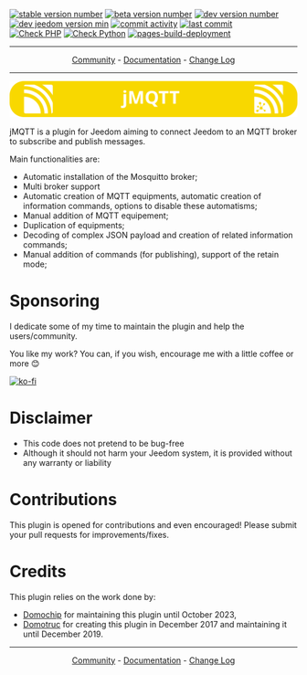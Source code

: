 [![stable version number](https://img.shields.io/badge/dynamic/json?url=https://github.com/BadWolf42/jMQTT/raw/stable/plugin_info/info.json&query=$.pluginVersion&label=Stable%20version%20is)](https://github.com/BadWolf42/jMQTT/tree/stable)
[![beta version number](https://img.shields.io/badge/dynamic/json?url=https://github.com/BadWolf42/jMQTT/raw/beta/plugin_info/info.json&query=$.pluginVersion&label=Beta%20version%20is)](https://github.com/BadWolf42/jMQTT/tree/beta)
[![dev version number](https://img.shields.io/badge/dynamic/json?url=https://github.com/BadWolf42/jMQTT/raw/dev/plugin_info/info.json&query=$.pluginVersion&label=Dev%20version%20is)](https://github.com/BadWolf42/jMQTT/tree/dev)
<br/>
[![dev jeedom version min](https://img.shields.io/badge/dynamic/json?url=https://github.com/BadWolf42/jMQTT/raw/dev/plugin_info/info.json&query=$.require&label=Supports%20Jeedom%20%3e%3d%20)](https://doc.jeedom.com/)
[![commit activity](https://img.shields.io/github/commit-activity/m/BadWolf42/jMQTT)](https://github.com/BadWolf42/jMQTT/pulse)
[![last commit](https://img.shields.io/github/last-commit/BadWolf42/jMQTT)](https://GitHub.com/BadWolf42/jMQTT)
<br/>
[![Check PHP](https://github.com/BadWolf42/jMQTT/actions/workflows/check-php.yml/badge.svg)](https://github.com/BadWolf42/jMQTT/actions/workflows/check-php.yml)
[![Check Python](https://github.com/BadWolf42/jMQTT/actions/workflows/check-python.yml/badge.svg)](https://github.com/BadWolf42/jMQTT/actions/workflows/check-python.yml)
[![pages-build-deployment](https://github.com/BadWolf42/jMQTT/actions/workflows/pages/pages-build-deployment/badge.svg)](https://github.com/BadWolf42/jMQTT/actions/workflows/pages/pages-build-deployment)

__________________

<p align="center">
<a href="https://community.jeedom.com/tag/plugin-jmqtt">Community</a> -
<a href="https://docs.bad.wf/fr_FR/jmqtt/dev">Documentation</a> -
<a href="https://docs.bad.wf/fr_FR/jmqtt/changelog">Change Log</a>
</p>

__________________

<p align="center">
  <img src="jMQTT.svg"/>
</p>

jMQTT is a plugin for Jeedom aiming to connect Jeedom to an MQTT broker to subscribe and publish messages.

Main functionalities are:
  * Automatic installation of the Mosquitto broker;
  * Multi broker support
  * Automatic creation of MQTT equipments, automatic creation of information commands, options to disable these automatisms;
  * Manual addition of MQTT equipement;
  * Duplication of equipments;
  * Decoding of complex JSON payload and creation of related information commands;
  * Manual addition of commands (for publishing), support of the retain mode;

# Sponsoring
I dedicate some of my time to maintain the plugin and help the users/community.

You like my work? You can, if you wish, encourage me with a little coffee or more 😊

[![ko-fi](https://ko-fi.com/img/githubbutton_sm.svg)](https://ko-fi.com/H2H4QOAUG)

# Disclaimer
- This code does not pretend to be bug-free
- Although it should not harm your Jeedom system, it is provided without any warranty or liability

# Contributions
This plugin is opened for contributions and even encouraged! Please submit your pull requests for improvements/fixes.

# Credits
This plugin relies on the work done by:
- [Domochip](https://github.com/domochip) for maintaining this plugin until October 2023,
- [Domotruc](https://github.com/domotruc) for creating this plugin in December 2017 and maintaining it until December 2019.

__________________

<p align="center">
<a href="https://community.jeedom.com/tag/plugin-jmqtt">Community</a> -
<a href="https://docs.bad.wf/fr_FR/jmqtt/dev">Documentation</a> -
<a href="https://docs.bad.wf/fr_FR/jmqtt/changelog">Change Log</a>
</p>
